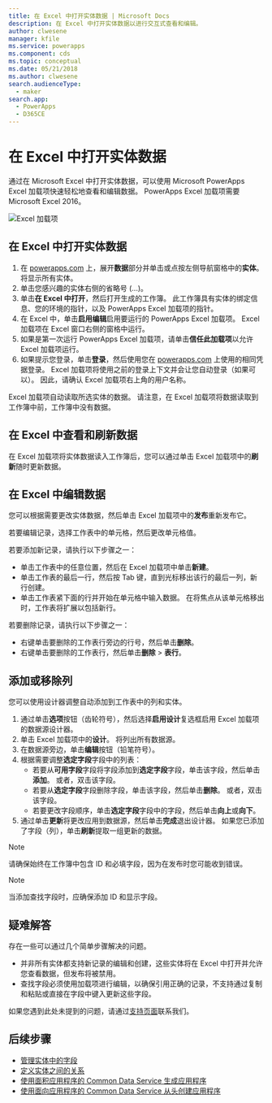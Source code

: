 ```yaml
---
title: 在 Excel 中打开实体数据 | Microsoft Docs
description: 在 Excel 中打开实体数据以进行交互式查看和编辑。
author: clwesene
manager: kfile
ms.service: powerapps
ms.component: cds
ms.topic: conceptual
ms.date: 05/21/2018
ms.author: clwesene
search.audienceType:
  - maker
search.app:
  - PowerApps
  - D365CE
---
```

# <a name="open-entity-data-in-excel"></a>在 Excel 中打开实体数据
通过在 Microsoft Excel 中打开实体数据，可以使用 Microsoft PowerApps Excel 加载项快速轻松地查看和编辑数据。 PowerApps Excel 加载项需要 Microsoft Excel 2016。

![Excel 加载项](./media/data-platform-cds-excel-addin/ExcelAddin.png "PowerApps Excel 加载项")

## <a name="open-entity-data-in-excel"></a>在 Excel 中打开实体数据
1. 在 [powerapps.com](https://web.powerapps.com/?utm_source=padocs&utm_medium=linkinadoc&utm_campaign=referralsfromdoc) 上，展开**数据**部分并单击或点按左侧导航窗格中的**实体**。 将显示所有实体。
2. 单击您感兴趣的实体右侧的省略号 (...)。
3. 单击**在 Excel 中打开**，然后打开生成的工作簿。 此工作簿具有实体的绑定信息、您的环境的指针，以及 PowerApps Excel 加载项的指针。  
4. 在 Excel 中，单击**启用编辑**启用要运行的 PowerApps Excel 加载项。 Excel 加载项在 Excel 窗口右侧的窗格中运行。
5. 如果是第一次运行 PowerApps Excel 加载项，请单击**信任此加载项**以允许 Excel 加载项运行。
6. 如果提示您登录，单击**登录**，然后使用您在 [powerapps.com](https:///?utm_source=padocs&utm_medium=linkinadoc&utm_campaign=referralsfromdoc) 上使用的相同凭据登录。 Excel 加载项将使用之前的登录上下文并会让您自动登录（如果可以）。 因此，请确认 Excel 加载项右上角的用户名称。

Excel 加载项自动读取所选实体的数据。 请注意，在 Excel 加载项将数据读取到工作簿中前，工作簿中没有数据。

## <a name="view-and-refresh-data-in-excel"></a>在 Excel 中查看和刷新数据
在 Excel 加载项将实体数据读入工作簿后，您可以通过单击 Excel 加载项中的**刷新**随时更新数据。

## <a name="edit-data-in-excel"></a>在 Excel 中编辑数据
您可以根据需要更改实体数据，然后单击 Excel 加载项中的**发布**重新发布它。

若要编辑记录，选择工作表中的单元格，然后更改单元格值。

若要添加新记录，请执行以下步骤之一：

* 单击工作表中的任意位置，然后在 Excel 加载项中单击**新建**。
* 单击工作表的最后一行，然后按 Tab 键，直到光标移出该行的最后一列，新行创建。
* 单击工作表紧下面的行并开始在单元格中输入数据。 在将焦点从该单元格移出时，工作表将扩展以包括新行。

若要删除记录，请执行以下步骤之一：

* 右键单击要删除的工作表行旁边的行号，然后单击**删除**。
* 右键单击要删除的工作表行，然后单击**删除** > **表行**。

## <a name="add-or-remove-columns"></a>添加或移除列
您可以使用设计器调整自动添加到工作表中的列和实体。

1. 通过单击**选项**按钮（齿轮符号），然后选择**启用设计**复选框启用 Excel 加载项的数据源设计器。
2. 单击 Excel 加载项中的**设计**。 将列出所有数据源。
3. 在数据源旁边，单击**编辑**按钮（铅笔符号）。
4. 根据需要调整**选定字段**字段中的列表：
   * 若要从**可用字段**字段将字段添加到**选定字段**字段，单击该字段，然后单击**添加**。 或者，双击该字段。
   * 若要从**选定字段**字段删除字段，单击该字段，然后单击**删除**。 或者，双击该字段。
   * 若要更改字段顺序，单击**选定字段**字段中的字段，然后单击**向上**或**向下**。
5. 通过单击**更新**将更改应用到数据源，然后单击**完成**退出设计器。 如果您已添加了字段（列），单击**刷新**提取一组更新的数据。

> [!NOTE]
> 请确保始终在工作簿中包含 ID 和必填字段，因为在发布时您可能收到错误。

> [!NOTE]
> 当添加查找字段时，应确保添加 ID 和显示字段。

## <a name="troubleshooting"></a>疑难解答
存在一些可以通过几个简单步骤解决的问题。

* 并非所有实体都支持新记录的编辑和创建，这些实体将在 Excel 中打开并允许您查看数据，但发布将被禁用。
* 查找字段必须使用加载项进行编辑，以确保引用正确的记录，不支持通过复制和粘贴或直接在字段中键入更新这些字段。


如果您遇到此处未提到的问题，请通过[支持页面](https://powerapps.microsoft.com/support/)联系我们。

## <a name="next-steps"></a>后续步骤
* [管理实体中的字段](data-platform-manage-fields.md)
* [定义实体之间的关系](data-platform-entity-lookup.md)
* [使用面积应用程序的 Common Data Service 生成应用程序](../canvas-apps/data-platform-create-app.md)
* [使用面向应用程序的 Common Data Service 从头创建应用程序](../canvas-apps/data-platform-create-app-scratch.md)

